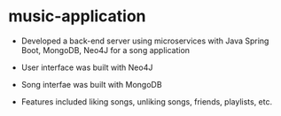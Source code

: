 # music-application
- Developed a back-end server using microservices with Java Spring Boot, MongoDB, Neo4J for a song application

- User interface was built with Neo4J

- Song interfae was built with MongoDB

- Features included liking songs, unliking songs, friends, playlists, etc.
